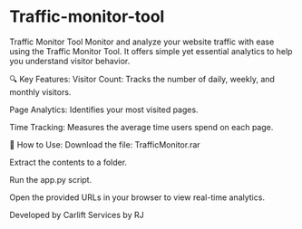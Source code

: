 # Traffic-monitor-tool
Traffic Monitor Tool
Monitor and analyze your website traffic with ease using the Traffic Monitor Tool. It offers simple yet essential analytics to help you understand visitor behavior.

🔍 Key Features:
Visitor Count: Tracks the number of daily, weekly, and monthly visitors.

Page Analytics: Identifies your most visited pages.

Time Tracking: Measures the average time users spend on each page.

🚀 How to Use:
Download the file: TrafficMonitor.rar

Extract the contents to a folder.

Run the app.py script.

Open the provided URLs in your browser to view real-time analytics.

Developed by Carlift Services by RJ
